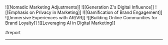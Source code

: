 

![[Nomadic Marketing Adjustments]]
![[Generation Z's Digital Influence]]
![[Emphasis on Privacy in Marketing]]
![[Gamification of Brand Engagement]]
![[Immersive Experiences with AR/VR]]
![[Building Online Communities for Brand Loyalty]]
![[Leveraging AI in Digital Marketing]]

#report

---


